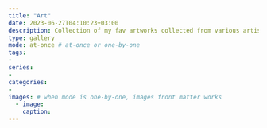 ```yaml
---
title: "Art"
date: 2023-06-27T04:10:23+03:00
description: Collection of my fav artworks collected from various artists and painters.
type: gallery
mode: at-once # at-once or one-by-one
tags:
-
series:
-
categories:
-
images: # when mode is one-by-one, images front matter works
  - image: 
    caption: 
---
```

